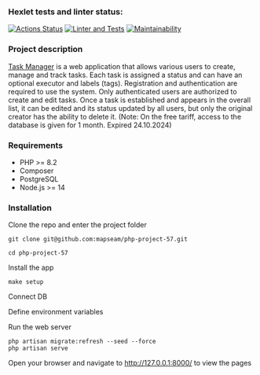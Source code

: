 ### Hexlet tests and linter status:
[![Actions Status](https://github.com/mapseam/php-project-57/workflows/hexlet-check/badge.svg)](https://github.com/mapseam/php-project-57/actions)
[![Linter and Tests](https://github.com/mapseam/php-project-57/actions/workflows/main.yml/badge.svg)](https://github.com/mapseam/php-project-57/actions/workflows/main.yml)
[![Maintainability](https://api.codeclimate.com/v1/badges/0ac615a12067b2f7365d/maintainability)](https://codeclimate.com/github/mapseam/php-project-57/maintainability)

### Project description

[Task Manager](https://php-project-57-7ghb.onrender.com) is a web application that allows various users to create, manage and track tasks. Each task is assigned a status and can have an optional executor and labels (tags). Registration and authentication are required to use the system. Only authenticated users are authorized to create and edit tasks. Once a task is established and appears in the overall list, it can be edited and its status updated by all users, but only the original creator has the ability to delete it.
(Note: On the free tariff, access to the database is given for 1 month. Expired 24.10.2024)

### Requirements

- PHP >= 8.2
- Composer
- PostgreSQL
- Node.js >= 14

### Installation

Clone the repo and enter the project folder
```
git clone git@github.com:mapseam/php-project-57.git

cd php-project-57
```

Install the app
```
make setup
```

Connect DB 

Define environment variables

Run the web server
```
php artisan migrate:refresh --seed --force
php artisan serve
```
Open your browser and navigate to http://127.0.0.1:8000/ to view the pages